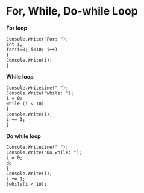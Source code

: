 # For, While, Do-while Loop


<b>For loop</b>

```
Console.Write("For: ");
int i;
for(i=0; i<10; i++)
{
Console.Write(i);
}
```

<b>While loop</b>

```
Console.WriteLine(" ");
Console.Write("while: ");
i = 0;
while (i < 10)
{
Console.Write(i);
i += 1;
}
```

<b>Do while loop</b>

```
Console.WriteLine(" ");
Console.Write("Do while: ");
i = 0;
do
{
Console.Write(i);
i += 1;
}while(i < 10);
```